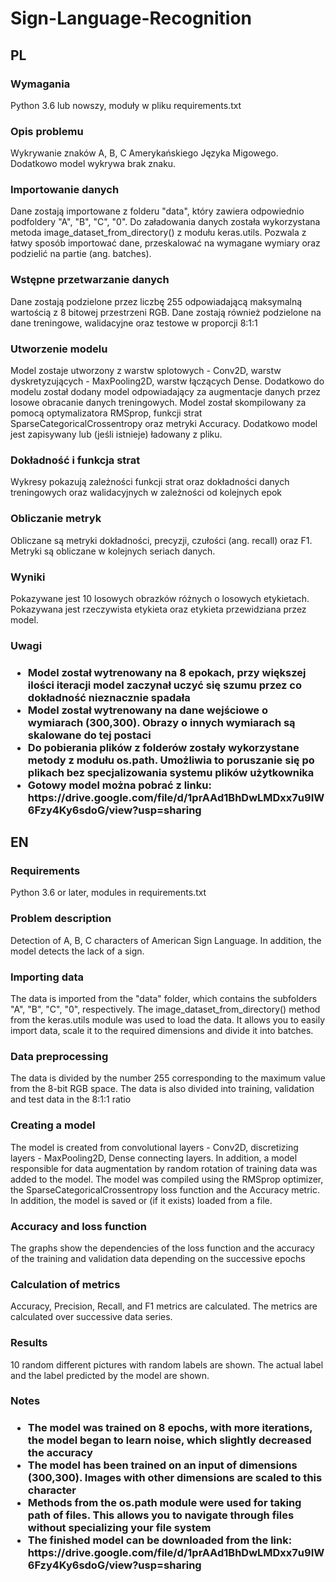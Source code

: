 # Sign-Language-Recognition
<h2>PL</h2>
<h3>Wymagania</h3>
Python 3.6 lub nowszy, moduły w pliku requirements.txt
<h3>Opis problemu</h3>
Wykrywanie znaków A, B, C Amerykańskiego Języka Migowego. Dodatkowo model wykrywa brak znaku.
<h3>Importowanie danych</h3>
Dane zostają importowane z folderu "data", który zawiera odpowiednio podfoldery "A", "B", "C", "0".
Do załadowania danych została wykorzystana metoda image_dataset_from_directory() z modułu keras.utils. Pozwala z łatwy sposób importować dane, przeskalować na wymagane wymiary oraz podzielić na partie (ang. batches).
<h3>Wstępne przetwarzanie danych</h3>
Dane zostają podzielone przez liczbę 255 odpowiadającą maksymalną wartością z 8 bitowej przestrzeni RGB.
Dane zostają również podzielone na dane treningowe, walidacyjne oraz testowe w proporcji 8:1:1
<h3>Utworzenie modelu</h3>
Model zostaje utworzony z warstw splotowych - Conv2D, warstw dyskretyzujących - MaxPooling2D, warstw łączących Dense. Dodatkowo do modelu został dodany model odpowiadający za augmentacje danych przez losowe obracanie danych treningowych.
Model został skompilowany za pomocą optymalizatora RMSprop, funkcji strat SparseCategoricalCrossentropy oraz metryki Accuracy.
Dodatkowo model jest zapisywany lub (jeśli istnieje) ładowany z pliku.
<h3>Dokładność i funkcja strat</h3>
Wykresy pokazują zależności funkcji strat oraz dokładności danych treningowych oraz walidacyjnych w zależności od kolejnych epok
<h3>Obliczanie metryk</h3>
Obliczane są metryki dokładności, precyzji, czułości (ang. recall) oraz F1. Metryki są obliczane w kolejnych seriach danych.
<h3>Wyniki</h3>
Pokazywane jest 10 losowych obrazków różnych o losowych etykietach.
Pokazywana jest rzeczywista etykieta oraz etykieta przewidziana przez model.
<h3>Uwagi<h3>
<ul>
<li>Model został wytrenowany na 8 epokach, przy większej ilości iteracji model zaczynał uczyć się szumu przez co dokładność nieznacznie spadała</li>
<li>Model został wytrenowany na dane wejściowe o wymiarach (300,300). Obrazy o innych wymiarach są skalowane do tej postaci</li>
<li>Do pobierania plików z folderów zostały wykorzystane metody z modułu os.path. Umożliwia to poruszanie się po plikach bez specjalizowania systemu plików użytkownika</li>
<li>Gotowy model można pobrać z linku: https://drive.google.com/file/d/1prAAd1BhDwLMDxx7u9IW6Fzy4Ky6sdoG/view?usp=sharing</li>
</ul>

<h2>EN</h2>
<h3>Requirements</h3>
Python 3.6 or later, modules in requirements.txt
<h3>Problem description</h3>
Detection of A, B, C characters of American Sign Language. In addition, the model detects the lack of a sign.
<h3>Importing data</h3>
The data is imported from the "data" folder, which contains the subfolders "A", "B", "C", "0", respectively.
The image_dataset_from_directory() method from the keras.utils module was used to load the data. It allows you to easily import data, scale it to the required dimensions and divide it into batches.
<h3>Data preprocessing</h3>
The data is divided by the number 255 corresponding to the maximum value from the 8-bit RGB space.
The data is also divided into training, validation and test data in the 8:1:1 ratio
<h3>Creating a model</h3>
The model is created from convolutional layers - Conv2D, discretizing layers - MaxPooling2D, Dense connecting layers. In addition, a model responsible for data augmentation by random rotation of training data was added to the model.
The model was compiled using the RMSprop optimizer, the SparseCategoricalCrossentropy loss function and the Accuracy metric.
In addition, the model is saved or (if it exists) loaded from a file.
<h3>Accuracy and loss function</h3>
The graphs show the dependencies of the loss function and the accuracy of the training and validation data depending on the successive epochs
<h3>Calculation of metrics</h3>
Accuracy, Precision, Recall, and F1 metrics are calculated. The metrics are calculated over successive data series.
<h3>Results</h3>
10 random different pictures with random labels are shown.
The actual label and the label predicted by the model are shown.
<h3>Notes<h3>
<ul>
<li>The model was trained on 8 epochs, with more iterations, the model began to learn noise, which slightly decreased the accuracy</li>
<li>The model has been trained on an input of dimensions (300,300). Images with other dimensions are scaled to this character</li>
<li>Methods from the os.path module were used for taking path of files. This allows you to navigate through files without specializing your file system</li>
<li>The finished model can be downloaded from the link: https://drive.google.com/file/d/1prAAd1BhDwLMDxx7u9IW6Fzy4Ky6sdoG/view?usp=sharing</li>
</ul>
